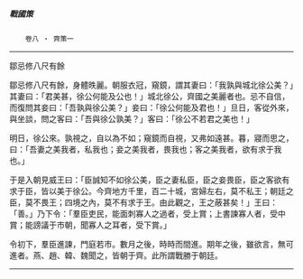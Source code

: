

##### 戰國策
　　`卷八 ‧ 齊策一`

* * *

鄒忌修八尺有餘

鄒忌修八尺有餘，身體昳麗。朝服衣冠，窺鏡，謂其妻曰：「我孰與城北徐公美？」其妻曰：「君美甚，徐公何能及公也！」城北徐公，齊國之美麗者也。忌不自信，而復問其妾曰：「吾孰與徐公美？」妾曰：「徐公何能及君也！」旦日，客從外來，與坐談，問之客曰：「吾與徐公孰美？」客曰：「徐公不若君之美也！」

明日，徐公來。孰視之，自以為不如；窺鏡而自視，又弗如遠甚。暮，寢而思之，曰：「吾妻之美我者，私我也；妾之美我者，畏我也；客之美我者，欲有求于我也。」

于是入朝見威王曰：「臣誠知不如徐公美，臣之妻私臣，臣之妾畏臣，臣之客欲有求于臣，皆以美于徐公。今齊地方千里，百二十城，宮婦左右，莫不私王；朝廷之臣，莫不畏王；四境之內，莫不有求于王。由此觀之，王之蔽甚矣！」王曰：「善。」乃下令：「羣臣吏民，能面刺寡人之過者，受上賞；上書諫寡人者，受中賞；能謗議于市朝，聞寡人之耳者，受下賞。」

令初下，羣臣進諫，門庭若市。數月之後，時時而間進。期年之後，雖欲言，無可進者。燕、趙、韓、魏聞之，皆朝于齊。此所謂戰勝于朝廷。

* * *

